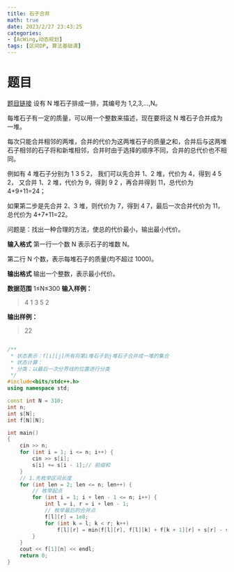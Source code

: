 ```yaml
---
title: 石子合并
math: true
date: 2023/2/27 23:43:25
categories:
- [AcWing,动态规划]
tags: [区间DP, 算法基础课]
---
```

# 题目
[题目链接](https://www.acwing.com/problem/content/900/)
设有 N 堆石子排成一排，其编号为 1,2,3,…,N。

每堆石子有一定的质量，可以用一个整数来描述，现在要将这 N 堆石子合并成为一堆。

每次只能合并相邻的两堆，合并的代价为这两堆石子的质量之和，合并后与这两堆石子相邻的石子将和新堆相邻，合并时由于选择的顺序不同，合并的总代价也不相同。

例如有 4 堆石子分别为 1 3 5 2， 我们可以先合并 1、2 堆，代价为 4，得到 4 5 2， 又合并 1、2 堆，代价为 9，得到 9 2 ，再合并得到 11，总代价为 4+9+11=24；

如果第二步是先合并 2、3 堆，则代价为 7，得到 4 7，最后一次合并代价为 11，总代价为 4+7+11=22。

问题是：找出一种合理的方法，使总的代价最小，输出最小代价。

**输入格式**
第一行一个数 N 表示石子的堆数 N。

第二行 N 个数，表示每堆石子的质量(均不超过 1000)。

**输出格式**
输出一个整数，表示最小代价。

**数据范围**
1≤N≤300
**输入样例：**
>4
1 3 5 2

**输出样例：**
>22

```cpp

/**
 * 状态表示：f[i][j]所有将第i堆石子到j堆石子合并成一堆的集合
 * 状态计算：
 * 分类：以最后一次分界线的位置进行分类
 */
#include<bits/stdc++.h>
using namespace std;

const int N = 310;
int n;
int s[N];
int f[N][N];

int main()
{
    cin >> n;
    for (int i = 1; i <= n; i++) {
        cin >> s[i];
        s[i] += s[i - 1];// 前缀和
    }
    // 1.先枚举区间长度
    for (int len = 2; len <= n; len++) {
        // 枚举起点
        for (int i = 1; i + len - 1 <= n; i++) {
            int l = i, r = i + len - 1;
            // 枚举最后的合并点
            f[l][r] = 1e8;
            for (int k = l; k < r; k++)
                f[l][r] = min(f[l][r], f[l][k] + f[k + 1][r] + s[r] - s[l - 1]);
        }
    }
    cout << f[1][n] << endl;
    return 0;
}
